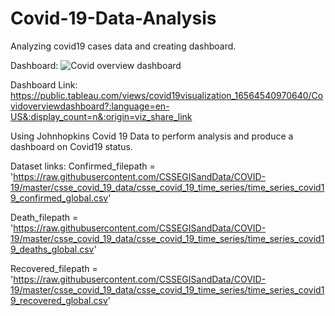 # Covid-19-Data-Analysis
Analyzing covid19 cases data and creating dashboard.

Dashboard:
![Covid overview dashboard](https://user-images.githubusercontent.com/31538546/179422205-5292f643-66e8-4c19-9428-99994d226e4b.png)

Dashboard Link: https://public.tableau.com/views/covid19visualization_16564540970640/Covidoverviewdashboard?:language=en-US&:display_count=n&:origin=viz_share_link

Using Johnhopkins Covid 19 Data to perform analysis and produce a dashboard on Covid19 status.


Dataset links:
Confirmed_filepath = 'https://raw.githubusercontent.com/CSSEGISandData/COVID-19/master/csse_covid_19_data/csse_covid_19_time_series/time_series_covid19_confirmed_global.csv'

Death_filepath = 'https://raw.githubusercontent.com/CSSEGISandData/COVID-19/master/csse_covid_19_data/csse_covid_19_time_series/time_series_covid19_deaths_global.csv'

Recovered_filepath = 'https://raw.githubusercontent.com/CSSEGISandData/COVID-19/master/csse_covid_19_data/csse_covid_19_time_series/time_series_covid19_recovered_global.csv'


